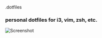  .dotfiles

### personal dotfiles for i3, vim, zsh, etc.

![Screenshot](https://git.skovati.com/skovati/dotfiles/-/blob/master/source/images/scrot.png)
